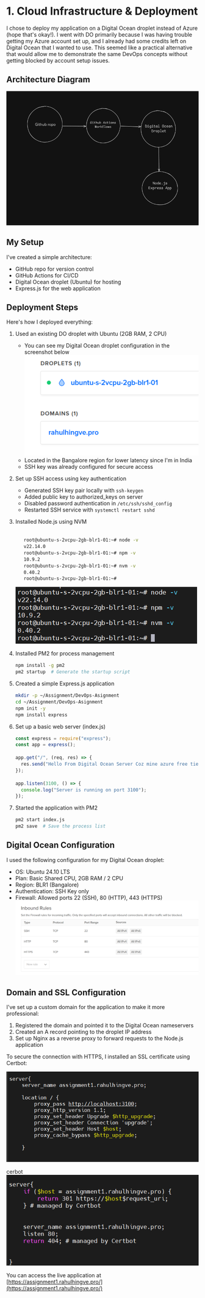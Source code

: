# 1. Cloud Infrastructure & Deployment

I chose to deploy my application on a Digital Ocean droplet instead of Azure (hope that's okay!). I went with DO primarily because I was having trouble getting my Azure account set up, and I already had some credits left on Digital Ocean that I wanted to use. This seemed like a practical alternative that would allow me to demonstrate the same DevOps concepts without getting blocked by account setup issues.

## Architecture Diagram

![Architecture](../screenshots/Architecture.png)


## My Setup

I've created a simple architecture:
- GitHub repo for version control
- GitHub Actions for CI/CD 
- Digital Ocean droplet (Ubuntu) for hosting
- Express.js for the web application

## Deployment Steps

Here's how I deployed everything:

1. Used an existing DO droplet with Ubuntu (2GB RAM, 2 CPU)
   - You can see my Digital Ocean droplet configuration in the screenshot below
   ![Digital Ocean Droplet](../screenshots/Droplets.png) 
   - Located in the Bangalore region for lower latency since I'm in India
   - SSH key was already configured for secure access

2. Set up SSH access using key authentication
   - Generated SSH key pair locally with `ssh-keygen`
   - Added public key to authorized_keys on server
   - Disabled password authentication in `/etc/ssh/sshd_config`
   - Restarted SSH service with `systemctl restart sshd`

3. Installed Node.js using NVM
   
   ```bash
   
      root@ubuntu-s-2vcpu-2gb-blr1-01:~# node -v
      v22.14.0
      root@ubuntu-s-2vcpu-2gb-blr1-01:~# npm -v
      10.9.2
      root@ubuntu-s-2vcpu-2gb-blr1-01:~# nvm -v
      0.40.2
      root@ubuntu-s-2vcpu-2gb-blr1-01:~#


   ```
   ![node-nvm-npm-version](../screenshots/nvm-node-npm-version.png)


4. Installed PM2 for process management
   ```bash
   npm install -g pm2
   pm2 startup  # Generate the startup script
   ```

5. Created a simple Express.js application
   ```bash
   mkdir -p ~/Assignment/DevOps-Asignment
   cd ~/Assignment/DevOps-Asignment
   npm init -y
   npm install express
   ```

6. Set up a basic web server (index.js)
   ```javascript
   const express = require("express");
   const app = express();
   
   app.get("/", (req, res) => {
     res.send("Hello From Digital Ocean Server Coz mine azure free tier expired🥲<br>A small change to test the deployment");
   });
   
   app.listen(3100, () => {
     console.log("Server is running on port 3100");
   });
   ```

7. Started the application with PM2
   ```bash
   pm2 start index.js
   pm2 save  # Save the process list
   ```

## Digital Ocean Configuration

I used the following configuration for my Digital Ocean droplet:
- OS: Ubuntu 24.10 LTS
- Plan: Basic Shared CPU, 2GB RAM / 2 CPU
- Region: BLR1 (Bangalore)
- Authentication: SSH Key only
- Firewall: Allowed ports 22 (SSH), 80 (HTTP), 443 (HTTPS)
 ![inbound rules](../screenshots/inbound-rules.png)

## Domain and SSL Configuration

I've set up a custom domain for the application to make it more professional:

1. Registered the domain and pointed it to the Digital Ocean nameservers
2. Created an A record pointing to the droplet IP address
3. Set up Nginx as a reverse proxy to forward requests to the Node.js application

To secure the connection with HTTPS, I installed an SSL certificate using Certbot:

   ![nginx conf](../screenshots/nginx.png)

   cerbot
   ![certbot](../screenshots/certbot.png)

You can access the live application at [https://assignment1.rahulhingve.pro/](https://assignment1.rahulhingve.pro/) 